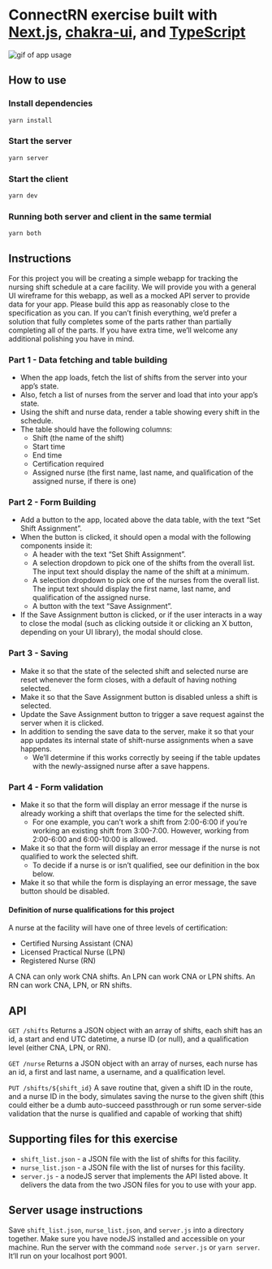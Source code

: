 # ConnectRN exercise built with [Next.js](https://nextjs.org/), [chakra-ui](https://github.com/chakra-ui/chakra-ui), and [TypeScript](https://www.typescriptlang.org/)

![gif of app usage](connectrn-exercise-save-shifts.gif)

## How to use

### Install dependencies

```bash
yarn install
```

### Start the server

```bash
yarn server
```

### Start the client

```bash
yarn dev
```

### Running both server and client in the same termial

```bash
yarn both
```

## Instructions

For this project you will be creating a simple webapp for tracking the nursing shift schedule at a care facility. We will provide you with a general UI wireframe for this webapp, as well as a mocked API server to provide data for your app. Please build this app as reasonably close to the specification as you can. If you can’t finish everything, we’d prefer a solution that fully completes some of the parts rather than partially completing all of the parts. If you have extra time, we’ll welcome any additional polishing you have in mind.

### Part 1 - Data fetching and table building

- When the app loads, fetch the list of shifts from the server into your app’s state.
- Also, fetch a list of nurses from the server and load that into your app’s state.
- Using the shift and nurse data, render a table showing every shift in the schedule.
- The table should have the following columns:
  - Shift (the name of the shift)
  - Start time
  - End time
  - Certification required
  - Assigned nurse (the first name, last name, and qualification of the assigned nurse, if there is one)

### Part 2 - Form Building

- Add a button to the app, located above the data table, with the text “Set Shift Assignment”.
- When the button is clicked, it should open a modal with the following components inside it:
  - A header with the text “Set Shift Assignment”.
  - A selection dropdown to pick one of the shifts from the overall list. The input text
should display the name of the shift at a minimum.
  - A selection dropdown to pick one of the nurses from the overall list. The input text
should display the first name, last name, and qualification of the assigned nurse.
  - A button with the text “Save Assignment”.
- If the Save Assignment button is clicked, or if the user interacts in a way to close the modal (such as clicking outside it or clicking an X button, depending on your UI library), the modal should close.

### Part 3 - Saving

- Make it so that the state of the selected shift and selected nurse are reset whenever the form closes, with a default of having nothing selected.
- Make it so that the Save Assignment button is disabled unless a shift is selected.
- Update the Save Assignment button to trigger a save request against the server when it
is clicked.
- In addition to sending the save data to the server, make it so that your app updates its
internal state of shift-nurse assignments when a save happens.
  - We’ll determine if this works correctly by seeing if the table updates with the
newly-assigned nurse after a save happens.

### Part 4 - Form validation

- Make it so that the form will display an error message if the nurse is already working a shift that overlaps the time for the selected shift.
  - For one example, you can’t work a shift from 2:00-6:00 if you’re working an existing shift from 3:00-7:00. However, working from 2:00-6:00 and 6:00-10:00 is allowed.
- Make it so that the form will display an error message if the nurse is not qualified to work the selected shift.
  - To decide if a nurse is or isn’t qualified, see our definition in the box below.
- Make it so that while the form is displaying an error message, the save button should be
disabled.

#### Definition of nurse qualifications for this project

A nurse at the facility will have one of three levels of certification:

- Certified Nursing Assistant (CNA)
- Licensed Practical Nurse (LPN)
- Registered Nurse (RN)

A CNA can only work CNA shifts.
An LPN can work CNA or LPN shifts.
An RN can work CNA, LPN, or RN shifts.

## API

`GET /shifts`
Returns a JSON object with an array of shifts, each shift has an id, a start and end UTC datetime, a nurse ID (or null), and a qualification level (either CNA, LPN, or RN).

`GET /nurse`
Returns a JSON object with an array of nurses, each nurse has an id, a first and last name, a username, and a qualification level.

`PUT /shifts/${shift_id}`
A save routine that, given a shift ID in the route, and a nurse ID in the body, simulates saving the nurse to the given shift (this could either be a dumb auto-succeed passthrough or run some server-side validation that the nurse is qualified and capable of working that shift)

## Supporting files for this exercise

- `shift_list.json` - a JSON file with the list of shifts for this facility.
- `nurse_list.json` - a JSON file with the list of nurses for this facility.
- `server.js` - a nodeJS server that implements the API listed above. It delivers the data from the two JSON files for you to use with your app.

## Server usage instructions

Save `shift_list.json`, `nurse_list.json`, and `server.js` into a directory together. Make sure you have nodeJS installed and accessible on your machine.
Run the server with the command `node server.js` or `yarn server`. It’ll run on your localhost port 9001.
